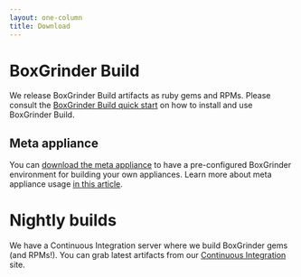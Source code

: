 ```yaml
---
layout: one-column
title: Download
---
```


# BoxGrinder Build

We release BoxGrinder Build artifacts as ruby gems and RPMs. Please consult the [BoxGrinder Build quick start][bgbuild_quick_start] on how to install and use BoxGrinder Build.

## Meta appliance

You can [download the meta appliance][meta_download] to have a pre-configured BoxGrinder environment for building your own appliances. Learn more about meta appliance usage [in this article][bgbuild_meta_appliance].

# Nightly builds

We have a Continuous Integration server where we build BoxGrinder gems (and RPMs!). You can grab latest artifacts from our [Continuous Integration][ci] site.

<script type="text/javascript" src="http://ci.boxgrinder.org/externalStatus.html?projectId=project2&amp;js=1"> </script>

[meta_download]: /download/boxgrinder-build-meta-appliance
[bgbuild_quick_start]: /tutorials/boxgrinder-build-quick-start
[bgbuild_meta_appliance]: /tutorials/boxgrinder-build-meta-appliance
[ci]: http://ci.boxgrinder.org/project.html?projectId=project2&tab=projectOverview&guest=1
